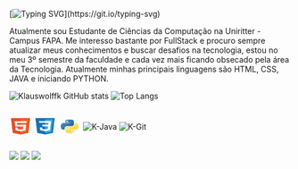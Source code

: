 [![Typing SVG](https://readme-typing-svg.demolab.com?font=Fira+Code&size=25&pause=1000&color=27A9F7&width=435&lines=Ol%C3%A1%2C+Sou+o+Klaus+Wolff!)](https://git.io/typing-svg)

<p align="left">Atualmente sou Estudante de Ciências da Computação na Uniritter - Campus FAPA.
  Me interesso bastante por FullStack e procuro sempre atualizar meus conhecimentos e buscar desafios na tecnologia, estou no meu 3º semestre da faculdade e cada vez mais
  ficando obsecado pela área da Tecnologia. Atualmente minhas principais linguagens são HTML, CSS, JAVA e iniciando PYTHON.

![Klauswolffk GitHub stats](https://github-readme-stats.vercel.app/api?username=klauswolffk&show_icons=true&theme=radical)
![Top Langs](https://github-readme-stats.vercel.app/api/top-langs/?username=klauswolffk&langs_count=8&theme=radical)

<div style="display: inline_block"><br>
  <img align="center" alt="K-HTML" height="30" width="40" src="https://raw.githubusercontent.com/devicons/devicon/master/icons/html5/html5-original.svg">
  <img align="center" alt="K-CSS" height="30" width="40" src="https://raw.githubusercontent.com/devicons/devicon/master/icons/css3/css3-original.svg">
  <img align="center" alt="K-Python" height="30" width="40" src="https://raw.githubusercontent.com/devicons/devicon/master/icons/python/python-original.svg">
  <img align="center" alt="K-Java" height="30" width="40" src="https://cdn.jsdelivr.net/gh/devicons/devicon@latest/icons/java/java-original-wordmark.svg">
  <img align="center" alt="K-Git" height="30" widht="40" src="https://cdn.jsdelivr.net/gh/devicons/devicon@latest/icons/git/git-original.svg">
    
</div>

##

<div> 
  <a href="https://instagram.com/klauswolffk" target="_blank"><img src="https://img.shields.io/badge/-Instagram-%23E4405F?style=for-the-badge&logo=instagram&logoColor=white" target="_blank"></a>
  <a href = "mailto:klauswolff2001@gmail.com"><img src="https://img.shields.io/badge/-Gmail-%23333?style=for-the-badge&logo=gmail&logoColor=white" target="_blank"></a>
  <a href="https://www.linkedin.com/in/klauswolffk/" target="_blank"><img src="https://img.shields.io/badge/-LinkedIn-%230077B5?style=for-the-badge&logo=linkedin&logoColor=white" target="_blank"></a> 
  
</div>
